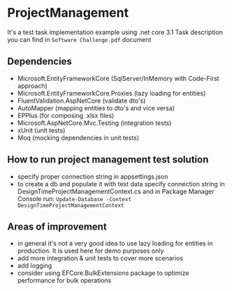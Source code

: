 # ProjectManagement
It's a test task implementation example using .net core 3.1
Task description you can find in `Software Challenge.pdf` document
## Dependencies
- Microsoft.EntityFrameworkCore (SqlServer/InMemory with Code-First approach)
- Microsoft.EntityFrameworkCore.Proxies (lazy loading for entities)
- FluentValidation.AspNetCore (validate dto's)
- AutoMapper (mapping entities to dto's and vice versa)
- EPPlus (for composing .xlsx files)
- Microsoft.AspNetCore.Mvc.Testing (integration tests)
- xUnit (unit tests)
- Moq (mocking dependencies in unit tests)
## How to run project management test solution
- specify proper connection string in appsettings.json
- to create a db and populate it with test data specify connection string in DesignTimeProjectManagementContext.cs
and in Package Manager Console run: `Update-Database -Context DesignTimeProjectManagementContext`
## Areas of improvement
- in general it's not a very good idea to use lazy loading for entities in production. It is used here for demo purposes only
- add more integration & unit tests to cover more scenarios
- add logging
- consider using EFCore.BulkExtensions package to optimize performance for bulk operations
